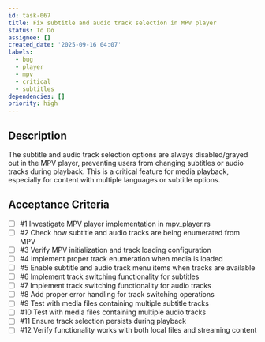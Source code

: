 ```yaml
---
id: task-067
title: Fix subtitle and audio track selection in MPV player
status: To Do
assignee: []
created_date: '2025-09-16 04:07'
labels:
  - bug
  - player
  - mpv
  - critical
  - subtitles
dependencies: []
priority: high
---
```


## Description

The subtitle and audio track selection options are always disabled/grayed out in the MPV player, preventing users from changing subtitles or audio tracks during playback. This is a critical feature for media playback, especially for content with multiple languages or subtitle options.

## Acceptance Criteria
<!-- AC:BEGIN -->
- [ ] #1 Investigate MPV player implementation in mpv_player.rs
- [ ] #2 Check how subtitle and audio tracks are being enumerated from MPV
- [ ] #3 Verify MPV initialization and track loading configuration
- [ ] #4 Implement proper track enumeration when media is loaded
- [ ] #5 Enable subtitle and audio track menu items when tracks are available
- [ ] #6 Implement track switching functionality for subtitles
- [ ] #7 Implement track switching functionality for audio tracks
- [ ] #8 Add proper error handling for track switching operations
- [ ] #9 Test with media files containing multiple subtitle tracks
- [ ] #10 Test with media files containing multiple audio tracks
- [ ] #11 Ensure track selection persists during playback
- [ ] #12 Verify functionality works with both local files and streaming content
<!-- AC:END -->
